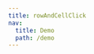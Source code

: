 ```yaml
---
title: rowAndCellClick
nav:
  title: Demo
  path: /demo
---
```


<code src="../examples/rowAndCellClick.tsx"></code>
